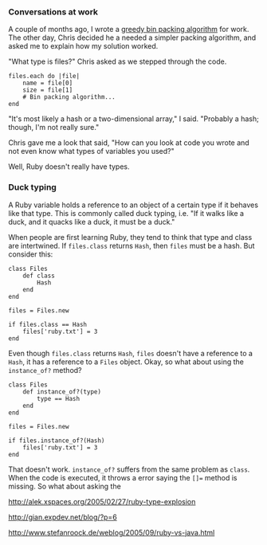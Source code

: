 <!--
title: Types in Ruby
created: 1 April 2007 - 10:13 am
updated: 1 April 2007 - 10:13 am
slug: ruby-types
tags: ruby
-->

### Conversations at work ###

A couple of months ago, I wrote a [greedy bin packing algorithm][knapsack] for work. The other day, Chris decided he a needed a simpler packing algorithm, and asked me to explain how my solution worked.

"What type is files?" Chris asked as we stepped through the code.

	files.each do |file|
		name = file[0]
		size = file[1]
		# Bin packing algorithm...
	end

"It's most likely a hash or a two-dimensional array," I said. "Probably a hash; though, I'm not really sure."

Chris gave me a look that said, "How can you look at code you wrote and not even know what types of variables you used?"

Well, Ruby doesn't really have types.

### Duck typing ###

A Ruby variable holds a reference to an object of a certain type if it behaves like that type. This is commonly called duck typing, i.e. "If it walks like a duck, and it quacks like a duck, it must be a duck."

When people are first learning Ruby, they tend to think that type and class are intertwined. If `files.class` returns `Hash`, then `files` must be a hash. But consider this:

	class Files
		def class
			Hash
		end
	end
	
	files = Files.new
	
	if files.class == Hash
		files['ruby.txt'] = 3
	end

Even though `files.class` returns `Hash`, `files` doesn't have a reference to a `Hash`, it has a reference to a `Files` object. Okay, so what about using the `instance_of?` method?

	class Files
		def instance_of?(type)
			type == Hash
		end
	end
	
	files = Files.new
	
	if files.instance_of?(Hash)
		files['ruby.txt'] = 3
	end

That doesn't work. `instance_of?` suffers from the same problem as `class`. When the code is executed, it throws a error saying the `[]=` method is missing. So what about asking the 

[knapsack]: http://en.wikipedia.org/wiki/Knapsack_problem "Various (Wikipedia): Knapsack problem"

http://alek.xspaces.org/2005/02/27/ruby-type-explosion

http://gian.expdev.net/blog/?p=6

http://www.stefanroock.de/weblog/2005/09/ruby-vs-java.html
